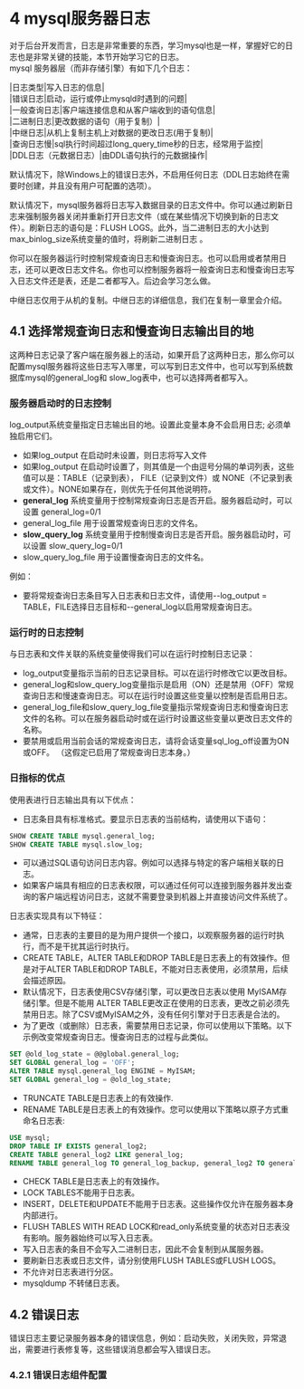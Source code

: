 # 4 mysql服务器日志
对于后台开发而言，日志是非常重要的东西，学习mysql也是一样，掌握好它的日志也是非常关键的技能，本节开始学习它的日志。  
mysql 服务器层（而非存储引擎）有如下几个日志：  
  
|日志类型|写入日志的信息|  
|错误日志|启动，运行或停止mysqld时遇到的问题|  
|一般查询日志|客户端连接信息和从客户端收到的语句信息|  
|二进制日志|更改数据的语句（用于复制）|  
|中继日志|从机上复制主机上对数据的更改日志(用于复制)|  
|查询日志慢|sql执行时间超过long_query_time秒的日志，经常用于监控|  
|DDL日志（元数据日志）|由DDL语句执行的元数据操作|  

默认情况下，除Windows上的错误日志外，不启用任何日志（DDL日志始终在需要时创建，并且没有用户可配置的选项）。  

默认情况下，mysql服务器将日志写入数据目录的日志文件中。你可以通过刷新日志来强制服务器关闭并重新打开日志文件（或在某些情况下切换到新的日志文件）。刷新日志的语句是：FLUSH LOGS。此外，当二进制日志的大小达到max_binlog_size系统变量的值时，将刷新二进制日志 。  

你可以在服务器运行时控制常规查询日志和慢查询日志。也可以启用或者禁用日志，还可以更改日志文件名。你也可以控制服务器将一般查询日志和慢查询日志写入日志文件还是表，还是二者都写入。后边会学习怎么做。  

中继日志仅用于从机的复制。中继日志的详细信息，我们在复制一章里会介绍。  

## 4.1 选择常规查询日志和慢查询日志输出目的地
这两种日志记录了客户端在服务器上的活动，如果开启了这两种日志，那么你可以配置mysql服务器将这些日志写入哪里，可以写到日志文件中，也可以写到系统数据库mysql的general_log和 slow_log表中，也可以选择两者都写入。  

### 服务器启动时的日志控制
log_output系统变量指定日志输出目的地。设置此变量本身不会启用日志; 必须单独启用它们。  
 - 如果log_output 在启动时未设置，则日志将写入文件
 - 如果log_output 在启动时设置了，则其值是一个由逗号分隔的单词列表，这些值可以是：TABLE（记录到表）， FILE（记录到文件）或 NONE（不记录到表或文件）。NONE如果存在，则优先于任何其他说明符。  
 - **general_log** 系统变量用于控制常规查询日志是否开启。服务器启动时，可以设置 general_log=0/1
 - general_log_file 用于设置常规查询日志的文件名。  
 - **slow_query_log** 系统变量用于控制慢查询日志是否开启。服务器启动时，可以设置 slow_query_log=0/1
 - slow_query_log_file 用于设置慢查询日志的文件名。  

例如：  
 - 要将常规查询日志条目写入日志表和日志文件，请使用--log_output = TABLE，FILE选择日志目标和--general_log以启用常规查询日志。  

### 运行时的日志控制
与日志表和文件关联的系统变量使得我们可以在运行时控制日志记录：  
 - log_output变量指示当前的日志记录目标。可以在运行时修改它以更改目标。  
 - general_log和slow_query_log变量指示是启用（ON）还是禁用（OFF）常规查询日志和慢速查询日志。可以在运行时设置这些变量以控制是否启用日志。  
 - general_log_file和slow_query_log_file变量指示常规查询日志和慢查询日志文件的名称。可以在服务器启动时或在运行时设置这些变量以更改日志文件的名称。  
 - 要禁用或启用当前会话的常规查询日志，请将会话变量sql_log_off设置为ON或OFF。 （这假定已启用了常规查询日志本身。）  

### 日指标的优点
使用表进行日志输出具有以下优点：  
 - 日志条目具有标准格式。要显示日志表的当前结构，请使用以下语句：  
 ```sql
SHOW CREATE TABLE mysql.general_log;
SHOW CREATE TABLE mysql.slow_log;
 ```
 - 可以通过SQL语句访问日志内容。例如可以选择与特定的客户端相关联的日志。  
 - 如果客户端具有相应的日志表权限，可以通过任何可以连接到服务器并发出查询的客户端远程访问日志，这就不需要登录到机器上并直接访问文件系统了。  

日志表实现具有以下特征：  
 - 通常，日志表的主要目的是为用户提供一个接口，以观察服务器的运行时执行，而不是干扰其运行时执行。  
 - CREATE TABLE，ALTER TABLE和DROP TABLE是日志表上的有效操作。但是对于ALTER TABLE和DROP TABLE，不能对日志表使用，必须禁用，后续会描述原因。  
 - 默认情况下，日志表使用CSV存储引擎，可以更改日志表以使用 MyISAM存储引擎。但是不能用 ALTER TABLE更改正在使用的日志表，更改之前必须先禁用日志。除了CSV或MyISAM之外，没有任何引擎对于日志表是合法的。  
 - 为了更改（或删除）日志表，需要禁用日志记录，你可以使用以下策略。以下示例改变常规查询日志。慢查询日志的过程与此类似。  
 ```sql
SET @old_log_state = @@global.general_log;
SET GLOBAL general_log = 'OFF';
ALTER TABLE mysql.general_log ENGINE = MyISAM;
SET GLOBAL general_log = @old_log_state;
 ```
 - TRUNCATE TABLE是日志表上的有效操作.  
 - RENAME TABLE是日志表上的有效操作。您可以使用以下策略以原子方式重命名日志表:  
 ```sql
USE mysql;
DROP TABLE IF EXISTS general_log2;
CREATE TABLE general_log2 LIKE general_log;
RENAME TABLE general_log TO general_log_backup, general_log2 TO general_log;
 ```
 - CHECK TABLE是日志表上的有效操作。  
 - LOCK TABLES不能用于日志表。  
 - INSERT，DELETE和UPDATE不能用于日志表。这些操作仅允许在服务器本身内部进行。  
 - FLUSH TABLES WITH READ LOCK和read_only系统变量的状态对日志表没有影响。服务器始终可以写入日志表。  
 - 写入日志表的条目不会写入二进制日志，因此不会复制到从属服务器。  
 - 要刷新日志表或日志文件，请分别使用FLUSH TABLES或FLUSH LOGS。 
 - 不允许对日志表进行分区。  
 - mysqldump 不转储日志表。  

## 4.2 错误日志
错误日志主要记录服务器本身的错误信息，例如：启动失败，关闭失败，异常退出，需要进行表修复等，这些错误消息都会写入错误日志。  

### 4.2.1 错误日志组件配置




